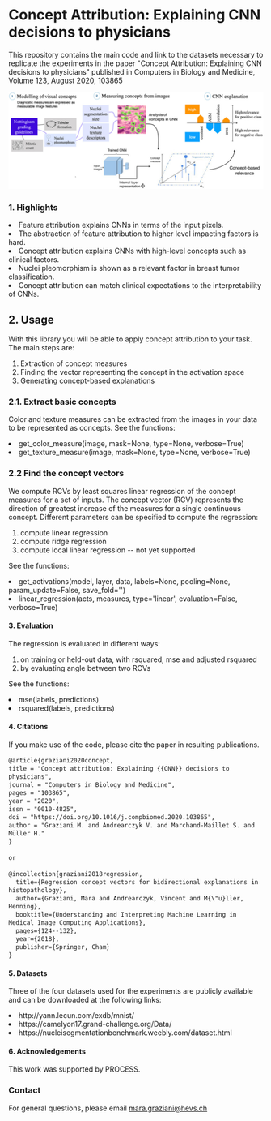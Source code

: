 # Concept Attribution: Explaining CNN decisions to physicians
This repository contains the main code and link to the datasets necessary to replicate the experiments in the paper "Concept Attribution: Explaining CNN decisions to physicians" published in Computers in Biology and Medicine, Volume 123, August 2020, 103865

![Alt text](figs/abstract.jpg?raw=true "Concept Attribution summary")

### 1. Highlights

<li> Feature attribution explains CNNs in terms of the input pixels.
<li> The abstraction of feature attribution to higher level impacting factors is hard.
<li> Concept attribution explains CNNs with high-level concepts such as clinical factors.
<li> Nuclei pleomorphism is shown as a relevant factor in breast tumor classification.
<li> Concept attribution can match clinical expectations to the interpretability of CNNs.

## 2. Usage

With this library you will be able to apply concept attribution to your task.
The main steps are:
1. Extraction of concept measures
2. Finding the vector representing the concept in the activation space
3. Generating concept-based explanations

### 2.1. Extract basic concepts
Color and texture measures can be extracted from the images in your data to be represented as concepts.
See the functions:
<li> get_color_measure(image, mask=None, type=None, verbose=True)
<li> get_texture_measure(image, mask=None, type=None, verbose=True)

### 2.2 Find the concept vectors
We compute RCVs by least squares linear regression of the concept measures for a set of inputs. The concept vector (RCV) represents the direction of greatest increase of the measures for a single continuous concept. Different parameters can be specified to compute the regression:  
 1. compute linear regression  
 2. compute ridge regression
 3. compute local linear regression -- not yet supported

 See the functions:
 <li> get_activations(model, layer, data, labels=None, pooling=None, param_update=False, save_fold='')
 <li> linear_regression(acts, measures, type='linear', evaluation=False, verbose=True)

#### 3. Evaluation

 The regression is evaluated in different ways:
  1. on training or held-out data, with rsquared, mse and adjusted rsquared
  2. by evaluating angle between two RCVs

 See the functions:
 <li> mse(labels, predictions)
 <li> rsquared(labels, predictions)

#### 4. Citations

If you make use of the code, please cite the paper in resulting publications.

```
@article{graziani2020concept,
title = "Concept attribution: Explaining {{CNN}} decisions to physicians",
journal = "Computers in Biology and Medicine",
pages = "103865",
year = "2020",
issn = "0010-4825",
doi = "https://doi.org/10.1016/j.compbiomed.2020.103865",
author = "Graziani M. and Andrearczyk V. and Marchand-Maillet S. and Müller H."
}

or

@incollection{graziani2018regression,
  title={Regression concept vectors for bidirectional explanations in histopathology},
  author={Graziani, Mara and Andrearczyk, Vincent and M{\"u}ller, Henning},
  booktitle={Understanding and Interpreting Machine Learning in Medical Image Computing Applications},
  pages={124--132},
  year={2018},
  publisher={Springer, Cham}
}

```

#### 5. Datasets
Three of the four datasets used for the experiments are publicly available and can be downloaded at the following links:
<li>http://yann.lecun.com/exdb/mnist/
<li>https://camelyon17.grand-challenge.org/Data/
<li>https://nucleisegmentationbenchmark.weebly.com/dataset.html

#### 6. Acknowledgements

This work was supported by PROCESS.

### Contact

For general questions, please email mara.graziani@hevs.ch <br />
